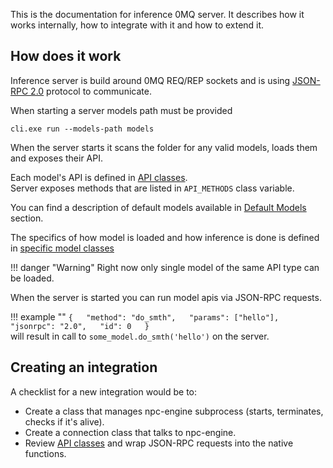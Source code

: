 This is the documentation for inference 0MQ server. It describes how it works internally, how to integrate with it and how to extend it.

## How does it work

Inference server is build around 0MQ REQ/REP sockets and is using [JSON-RPC 2.0](https://www.jsonrpc.org/specification) protocol to communicate.

When starting a server models path must be provided

```
cli.exe run --models-path models
```

When the server starts it scans the folder for any valid models, loads them and exposes their API.

Each model's API is defined in [API classes](api_classes.md).  
Server exposes methods that are listed in `API_METHODS` class variable.

You can find a description of default models available in [Default Models](../models/#default-models) section.

The specifics of how model is loaded and how inference is done is defined in [specific model classes](models.md)

!!! danger "Warning"
    Right now only single model of the same API type can be loaded.

When the server is started you can run model apis via JSON-RPC requests.

!!! example ""
    ```
    {  
        "method": "do_smth",  
        "params": ["hello"],  
        "jsonrpc": "2.0",  
        "id": 0  
    }
    ```  
    will result in call to `some_model.do_smth('hello')` on the server.  

## Creating an integration

A checklist for a new integration would be to:

* Create a class that manages npc-engine subprocess (starts, terminates, checks if it's alive).
* Create a connection class that talks to npc-engine.
* Review [API classes](api_classes.md) and wrap JSON-RPC requests into the native functions.